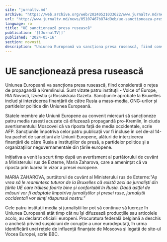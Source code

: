 ```yaml
---
site: "jurnaltv.md"
archive: "https://web.archive.org/web/20240521033622/www.jurnaltv.md/news/05107467b874d9eb/ue-sanctioneaza-presa-ruseasca.html?utm_source=RSS&utm_medium=RSS&utm_campaign=RSS"
url: "http://www.jurnaltv.md/news/05107467b874d9eb/ue-sanctioneaza-presa-ruseasca.html"
language: ro
title: "UE sancționează presa rusească"
publication: '[[JurnalTV]]'
published: '2024-05-16'
section: novosti
description: "Uniunea Europeană va sancționa presa rusească, fiind considerată o rețea de propagandă a Kremlinului. Sunt vizate patru instituții - Voice of Europe, RIA Novosti, Izvestia şi Rossiiskaia Gazeta. Sancțiunile aprobate la Bruxelles includ și interzicerea finanțării de către Rusia a mass-media, ONG-urilor și partidelor politice din Uniunea Europeană."
---
```


# UE sancționează presa rusească

Uniunea Europeană va sancționa presa rusească, fiind considerată o rețea de propagandă a Kremlinului. Sunt vizate patru instituții - Voice of Europe, RIA Novosti, Izvestia şi Rossiiskaia Gazeta. Sancțiunile aprobate la Bruxelles includ și interzicerea finanțării de către Rusia a mass-media, ONG-urilor și partidelor politice din Uniunea Europeană.

Statele membre ale Uniunii Europene au convenit miercuri să sancționeze patru media rusești acuzate că difuzează propagandă pro-Kremlin, în ciuda avertismentului Moscovei că va riposta față de media occidentale, scrie AFP. Sancțiunile împotriva celor patru publicații vor fi incluse în cel de-al 14-lea pachet de sancțiuni ale Uniunii Europene, alături de interzicerea finanțării de către Rusia a instituțiilor de presă, a partidelor politice și a organizațiilor neguvernamentale din țările europene.

Inițiativa a venit la scurt timp după un avertisment al purtătorului de cuvânt a Ministerului rus de Externe, Maria Zaharova, care a amenințat că va riposta prin luarea în vizor a presei europene.

MARIA ZAHAROVA, purtătorul de cuvânt al Ministerului rus de Externe:*"Aș vrea să le reamintesc tuturor de la Bruxelles că există zeci de jurnaliști din țările UE care trăiesc foarte bine și confortabil în Rusia. Dacă astfel de măsuri vor fi adoptate împotriva jurnaliștilor și presei ruse, jurnaliștii occidentali vor simți răspunsul nostru."*

Cele patru instituții media și jurnaliștii lor pot să continue să lucreze în Uniunea Europeană atât timp cât nu își difuzează producțiile sau articolele acolo, au declarat oficialii europeni. Procuratura federală belgiană a deschis o anchetă privind suspiciuni de corupție a unor eurodeputaţi, în urma identificării unei rețele de influență finanțate de Moscova și legată de site-ul Vocea Europei, scrie BBC.